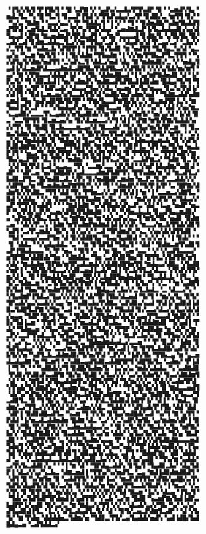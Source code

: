 ▝▐▜▞▞▙▜▝▛▐▜▙▜▝▝█▝▃▛▇▝▞▝▄▟▚▞▃▃▙▞▛▜▚▟▛▝▉▝▝▃▆▟▚▜▄▝▅▟▃▜▃▝▚▝█▝▜▃▜▝▊▃▃▛▐▜▟▝▞▜▜▟▚▟▄▞▃▞▛▝▊▟▉▞▃▝▆▜▜▝▊▞▝▝▚▞▃▝▇▟▆▝▝▃▃▞▄▃▚▝▛▝▜▟▟▃▜▝▐▝▞▝▝▜▝▝▉▟▅▟█▞▚▟▅▜▙▟▟▜▟▜▛▟▝▃▆▜▟▃▜▟▞▃▄▝▛▞▚▞▛▜▞▟▄▞▝▃▅▟▇▟▃▛▐▞▙▃▙▟▄▟▊▞▄▞▟▜▄▃▟▝▟▛▇▝▇▃▅▟▆▟▚▜▛▟▃▟▜▝▃▞▆▞▚▃▃▃▟▝▊▟▇▞▙▝▄▜▙▜▙▝█▞▃▟▞▃▟▝▊▟▆▃▟▟▄▃▜▃▞▞▆▝▜▜▄▞▃▟▚▝▝▟▄▟▚▞▟▝▛▃▄▞▃▞▝▃▙▞▞▞▃▜▜▝▇▝▚▟▅▃▙▝▟▜▛▛▐▝▐▜▜▝▊▞▙▟▊▝▇▝▅▟▜▜▝▜▄▜▄▃▚▞▟▝▄▃▄▞▅▝▚▃▆▝▆▞▙▜▝▝▐▝█▞▟▟▆▝▜▜▅▟▆▝▐▝▞▞▆▞▛▜▙▃▛▜▃▜▜▜▝▝▚▞▟▜▄▜▞▟▆▞▅▟▜▜▝▃▚▟▚▃▜▝▟▟▃▞▅▟▝▟▄▝▇▝▆▟▆▟▊▞▃▝▞▝▅▟▄▜▄▟▐▞▟▃▅▟▛▟▃▃▄▟▅▟▃▟█▜▙▞▛▟▟▜▙▃▞▞▟▜▙▜▝▞▞▞▄▜▟▞▅▞▆▜▝▃▞▝▇▝▞▛▇▃▃▞▟▟▄▛▐▟▝▝▚▜▙▝▟▟▆▟█▃▟▝▐▝▄▞▆▛▇▟▅▟▊▝▟▝▐▞▛▃▜▞▝▜▝▟▉▃▙▟▐▝▅▞▚▟▆▟▚▝▆▟▇▃▟▜▟▜▙▟▐▟▊▟▅▝█▟▄▞▜▞▜▝▜▞▞▟█▝▃▜▛▝▐▟▛▃▟▞▝▟▃▃▞▜▄▞▞▟▃▝▄▃▅▞▚▞▙▞▅▃▃▝▊▃▚▞▛▟▐▞▞▟▐▜▝▝▉▟▐▃▆▃▅▞▅▜▃▃▙▜▜▞▟▝▅▟█▞▆▟▚▟▆▞▅▟▝▝▜▟▇▃▟▟▚▟▇▃▆▟▝▜▅▝▅▟▚▟▉▜▙▜▙▜▛▝▝▛▇▞▙▃▃▛▇▜▙▜▞▃▚▝█▃▆▟▜▛▐▃▚▝▆▜▅▟▐▜▞▃▛▝▝▝▚▜▅▟▄▟▚▞▙▃▝▟█▜▃▃▅▝█▞▝▞▞▝▚▞▚▝▟▟▝▞▅▞▆▃▚▃▄▟▊▞▃▃▃▜▚▃▄▟▞▞▅▜▄▟▉▟▞▞▆▝▛▝▃▝▄▜▅▜▞▝▅▞▄▞▟▝▐▞▟▝▉▃▝▃▃▜▛▜▜▝▉▃▆▃▅▞▅▝▉▞▟▃▆▃▃▞▞▜▝▟▐▝▚▛▇▝▆▜▞▛▇▞▙▟▟▞▅▞▞▜▚▝▉▝▇▟█▝▉▃▙▃▃▃▆▃▄▞▟▝▇▃▃▟▞▝▜▞▄▜▄▞▆▞▙▜▛▃▆▝▜▝▉▃▆▃▜▟▆▞▅▞▃▞▄▜▄▜▃▞▃▝▚▝█▞▛▟▃▜▜▃▛▟▉▜▞▞▄▝▛▜▞▝▆▜▚▝▝▃▚▃▚▜▃▜▅▟▟▟▊▝▊▝▇▟▄▞▟▝▊▃▞▜▝▞▄▜▃▟▄▝▐▟▅▃▟▃▆▃▙▝█▝▞▟▜▞▛▟▊▟▇▛▇▞▞▞▛▞▄▃▛▜▜▟▐▜▚▝▇▝▛▜▅▝▝▟▊▛▐▃▝▟▜▝▅▞▜▞▅▝▅▃▙▛▐▜▝▝▅▃▞▜▃▜▛▟▜▜▛▃▜▜▄▜▞▟▜▝▛▞▟▝▉▝▛▜▜▜▝▃▝▜▜▜▚▟▛▞▆▜▙▞▄▃▛▜▛▝▟▃▜▜▚▝▆▟▇▞▝▝█▟▐▜▚▃▞▜▅▝▃▃▙▛▇▃▞▝▜▟▇▝▊▃▜▞▝▞▟▝▜▞▛▟▐▃▟▝▄▃▄▃▝▜▚▝▃▃▆▞▃▃▝▟▚▜▟▝▝▞▅▛▐▟▄▟▇▞▚▟▊▟▝▟▛▝▝▟▛▃▅▝▅▞▜▟█▟▛▞▄▟▃▃▃▟▆▟▜▟▛▜▚▝█▜▚▟▆▞▆▝▟▝▆▃▟▜▃▞▙▟▉▃▛▜▃▝█▞▅▟▉▃▟▃▚▜▚▝▊▞▅▟█▟▛▃▆▟▅▝▅▃▛▃▜▃▛▃▃▟▟▞▞▞▞▟▛▜▄▞▆▝▜▃▆▟▆▟▅▛▇▜▜▞▚▝▞▝▜▝▝▟▆▟▛▞▝▜▞▛▐▞▛▝▃▝█▛▇▞▟▟▆▜▞▞▛▟▇▃▝▜▜▝▟▟▝▜▚▝▛▜▅▃▞▞▃▛▐▜▞▟▐▝▅▝▐▝▃▃▅▃▞▟▇▜▃▝▉▟▝▞▟▟▄▝▝▞▄▝▊▃▟▜▃▜▜▜▄▟▆▝▄▜▃▝▄▞▝▝▆▟▚▞▛▟▜▞▚▞▜▟▃▞▞▃▛▝▛▜▚▜▚▟▟▜▝▝▝▝▇▟▐▟▇▝▚▞▟▜▙▟▞▟▚▃▛▃▝▟▟▝▐▃▄▝▅▟▛▝▅▃▛▝▚▞▛▟▞▃▛▞▚▃▅▞▟▜▙▜▜▟▇▟▇▝▝▞▚▝▚▜▅▃▙▃▙▝▊▃▟▜▄▃▆▟▉▞▄▝▄▛▇▟▚▜▙▃▜▃▙▝▅▝▇▛▇▞▅▝▆▝▟▞▄▟▚▞▄▃▜▝▆▜▞▜▙▝▅▟▊▝▉▟▆▃▅▝▝▟▞▞▛▃▚▝▐▟▇▝▆▜▚▟▆▛▇▟▇▟▐▟▐▞▞▟▚▝▆▃▃▞▆▃▙▜▜▟▞▟▊▜▚▟▜▝▃▞▛▃▆▟▞▝█▞▚▝▊▞▄▞▞▝▃▟▝▜▛▟▆▟▚▞▚▃▝▞▅▞▟▞▟▜▜▟▊▝▝▜▟▝▃▃▄▞▃▃▛▜▅▝▟▝▉▞▟▟▉▜▄▝▜▃▄▜▄▟▉▟▝▃▚▞▞▃▚▝▐▝▉▟▞▝▝▝▊▝▟▟▃▝▝▞▄▟▄▟▟▃▝▃▝▝▆▝▊▜▟▜▟▝▜▟▄▜▝▝▟▟▝▝▉▟▆▃▆▜▚▟▊▜▃▛▐▜▙▟▃▃▃▝▚▝▛▝▅▃▝▝▉▜▝▃▝▝▆▝█▃▝▃▅▝▃▃▝▝▞▝▞▃▟▜▃▃▃▞▅▜▛▜▙▞▟▟▉▟▞▜▅▝▝▟▇▟▟▃▝▜▅▝▃▞▛▟▊▜▅▞▜▝█▜▜▃▚▜▟▜▜▞▆▜▞▟▞▝▆▃▙▟▅▝▊▛▇▞▅▜▛▃▟▃▆▟▞▞▟▟▉▟█▜▅▜▜▝▆▟▄▃▞▟█▃▝▞▙▟█▞▆▛▐▝▃▜▙▜▙▜▟▃▃▞▞▟▊▃▅▟▐▃▟▞▚▟▐▝▛▃▙▜▜▃▞▟▃▃▝▞▛▟▚▜▜▞▆▞▟▝▄▝█▝▐▜▅▟▟▞▆▟▛▃▄▜▛▞▞▃▙▟▉▜▅▟▅▟▇▝▝▜▃▟▟▃▙▝▐▜▃▝▄▜▞▃▜▟▆▃▆▝▝▃▜▞▙▞▆▜▞▛▇▛▐▝▆▜▙▟▞▝▊▝▐▞▙▞▚▝▞▃▝▝▆▝▄▟█▜▛▞▙▟▝▜▅▞▜▞▅▟▆▜▜▟▚▜▙▝▝▝█▟▄▃▞▃▙▞▞▃▜▃▙▟▃▝▃▝▟▃▃▞▚▝▚▜▄▟▆▛▐▜▟▃▞▜▄▞▞▞▟▞▟▝▟▞▜▛▐▜▙▞▟▃▅▟▝▜▞▜▝▝▆▞▄▜▄▝▉▜▞▜▛▃▟▞▄▃▚▃▟▞▞▃▄▝▅▝▚▟▊▃▙▞▛▟▇▃▝▃▛▟▊▃▚▃▟▝▛▟▐▞▄▟▊▟▐▟▉▃▜▟█▜▃▛▇▝▞▜▅▝▃▟▝▝▄▝▟▝▆▞▟▞▝▜▙▟▟▝▊▞▃▃▞▟▃▞▄▜▄▞▟▞▟▞▄▃▄▝▜▟▛▝▉▞▜▝▇▃▝▝▉▟█▞▃▜▜▟▅▟▞▟▄▜▞▃▄▞▛▜▃▃▟▝▇▟▛▟▝▝▊▞▜▟▐▃▆▝▝▛▇▜▝▃▙▃▜▝▆▃▟▃▛▝▊▃▙▃▝▝▇▝▊▟▟▟▇▟▊▝▜▞▄▟▐▝▛▟▞▝▜▟▅▃▅▝▞▜▄▞▜▃▆▞▝▝▉▟▄▜▟▃▚▝▛▜▛▝▞▞▙▟▉▟▅▝▅▝▟▞▚▞▆▃▛▞▃▃▛▜▚▟▃▃▙▝▆▜▄▞▜▟▐▜▄▃▄▜▝▞▝▝▇▃▛▃▙▞▅▝▉▝▜▜▅▞▞▟▜▟▚▝▃▞▚▃▝▞▞▞▚▝▅▝▜▟▆▞▃▝█▟▅▟▆▟▄▟▃▞▃▃▅▝▝▝▛▝▉▃▛▝▐▟▆▝▊▜▟▜▄▟▄▞▝▟▚▃▝▃▃▞▆▃▜▟▜▜▚▜▛▝▇▞▃▟▐▝▇▝▉▜▜▃▙▟█▞▄▟▜▞▟▞▙▜▞▞▅▝▚▟▜▃▙▃▟▟▇▟▉▞▜▞▅▞▛▟▝▃▛▞▚▝▐▟▚▜▙▝▜▜▙▃▄▝▆▝▄▃▅▟▃▟▄▟▇▝▅▝▜▃▆▜▝▃▚▟▉▃▄▟▜▟▉▃▟▟█▜▛▜▝▟█▜▙▜▃▝▃▟▅▞▝▛▐▟▐▝▜▝▚▝▝▝▚▟▉▟▞▞▜▝▉▟█▞▙▟▅▞▙▝▐▃▚▞▃▝▆▟▞▃▙▟▃▝▚▝▃▟▇▟▊▝▛▟▊▞▛▟▊▟▚▃▟▛▇▝▉▞▅▝█▟█▝▄▜▃▞▞▞▝▃▞▃▜▟▅▜▞▝▊▃▞▟▇▟▆▜▝▟▝▝▚▝▇▜▟▝▟▜▙▃▟▟▇▜▚▞▟▜▜▞▛▜▟▝▜▞▆▞▞▞▃▝▛▟▞▞▃▟▅▜▛▟▚▜▚▟▞▜▞▟▇▟▚▃▚▜▄▟▆▞▅▃▜▜▃▝▐▞▝▝▝▜▚▝█▞▙▞▟▝▉▝▇▟▃▃▅▟▜▝▟▞▚▞▚▛▇▞▟▜▚▞▚▝▉▜▄▃▙▛▇▟▚▟▇▜▛▝▅▝▛▝▅▝▇▟█▜▙▝▄▜▄▃▞▜▃▟▉▜▃▝▉▝▜▝█▞▄▝▉▃▛▝▄▞▝▝▛▟▃▜▟▟▉▟▐▟▛▛▐▞▝▟▐▝▝▝▆▟▃▝▉▟▆▞▃▞▜▜▃▞▞▞▛▞▟▝▟▞▃▟▅▞▞▟▃▝▜▟▟▞▝▝▟▜▄▟▞▛▐▜▙▝▟▟▝▟▟▝▟▛▐▝▉▟▊▟█▃▟▜▃▝▚▃▆▝▜▝▛▞▙▝▊▜▄▞▅▟█▟▞▃▟▝▚▞▜▝▇▝▄▜▜▝▛▟▟▝▐▞▅▃▟▃▟▟▅▟▅▝█▟▇▝▟▃▝▃▞▝▞▃▚▟▛▞▅▜▙▝▄▞▆▟▅▞▟▛▐▝▉▝█▝▞▜▙▝▛▞▄▛▇▞▞▝▃▟▅▃▙▟▄▃▞▃▝▝█▝▃▜▃▜▞▝▇▃▙▞▃▜▄▝▅▛▇▞▙▞▞▝█▟▄▛▇▟▊▞▟▝▉▃▟▟▅▝▜▞▃▞▅▝▟▟▞▝▄▜▃▞▙▞▛▃▙▝▜▞▄▝▇▃▛▟█▝▝▝▃▟▉▜▚▜▛▝▃▝▟▃▙▞▙▟▆▞▄▃▄▝▛▝▐▟▊▛▐▞▞▟▜▟█▟▇▃▃▃▅▟▜▟▅▜▝▞▙▞▛▃▅▜▄▟▝▞▝▝▜▞▆▃▆▝▅▜▄▞▚▟▞▝▜▛▐▟▟▞▅▟▉▞▄▝▐▜▄▜▟▝▛▟▄▞▟▟▇▃▟▜▛▟▊▜▝▟▉▃▙▜▞▃▙▃▝▃▛▜▝▝█▟▅▛▇▞▝▟▊▝▟▟▟▟▝▃▝▝▞▃▙▟▄▟▃▃▙▟▃▟█▞▄▟▊▃▙▞▞▞▚▝▊▞▙▞▄▟█▝▝▜▚▞▆▝▄▟▟▞▃▞▛▞▙▃▟▟▊▞▄▝▝▝▐▝▆▝▟▝▝▜▛▟▄▃▟▟▚▝▊▜▄▜▝▜▄▟▊▃▙▞▝▟▄▜▟▛▐▝▟▃▞▞▄▞▚▃▙▃▝▟▇▃▅▟▐▝▜▜▚▞▚▞▅▟▜▃▝▃▄▝▇▟▐▟▉▟▆▟▉▟▜▝▝▟▜▝█▝▚▞▆▜▅▝▉▝▃▟▟▜▜▞▝▟▜▛▐▃▞▝▆▃▛▟▜▜▜▃▚▛▇▞▄▟█▞▃▜▚▜▟▜▞▟▄▟▜▞▟▝▊▞▃▞▆▝▉▝▟▟▄▞▅▝▆▞▄▞▛▜▃▃▙▜▙▟▚▝▐▝▅▃▞▝▞▃▚▜▚▝▊▝▉▜▚▞▙▝▅▞▟▞▃▝▞▝▝▞▞▞▛▞▞▜▟▝▇▃▅▝▐▃▚▝▟▃▄▝▐▜▃▜▝▝▜▟▞▃▜▟▜▟▛▜▛▟▅▟▐▞▄▟▜▜▛▝▞▃▙▝▃▞▆▝█▟█▝▚▃▅▛▇▞▙▟▐▟▛▃▙▟▛▛▐▞▄▟▉▝▉▞▃▞▃▝▆▝▇▟▃▞▞▜▜▝▞▞▝▝▟▃▟▞▃▞▞▜▙▝▚▞▝▃▚▞▟▜▄▟▊▟▐▜▃▝▐▃▚▝▟▜▃▟▄▟▜▃▜▞▝▟▝▝▊▜▞▃▅▃▛▟▇▜▃▟▛▝▝▟▝▞▙▜▞▝▇▝▛▟▅▝▟▟▟▟▅▃▜▟▆▞▅▝▜▟▊▃▜▜▞▃▄▜▄▟▟▞▅▟▚▝▄▟▐▟█▞▙▟█▟▄▃▅▝▃▟▜▟▟▃▞
